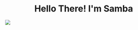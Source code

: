 <h1 align = "center">Hello There! I'm Samba</h1>


[<img src="https://img.icons8.com/material-sharp/48/000000/github.png"/>](https://github.com/samba-chinta)
